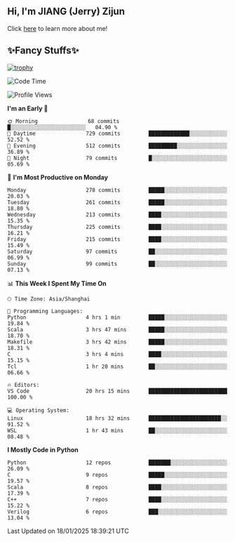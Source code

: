 ## Hi, I'm JIANG (Jerry) Zijun

Click [here](https://jzjerry.github.io/about/) to learn more about me!

## ✨Fancy Stuffs✨
[![trophy](https://github-profile-trophy.vercel.app/?username=jzjerry&theme=onedark)](https://github.com/ryo-ma/github-profile-trophy)
<!--START_SECTION:waka-->
![Code Time](http://img.shields.io/badge/Code%20Time-1%2C003%20hrs%2049%20mins-blue)

![Profile Views](http://img.shields.io/badge/Profile%20Views-0-blue)

**I'm an Early 🐤** 

```text
🌞 Morning                68 commits          █░░░░░░░░░░░░░░░░░░░░░░░░   04.90 % 
🌆 Daytime                729 commits         █████████████░░░░░░░░░░░░   52.52 % 
🌃 Evening                512 commits         █████████░░░░░░░░░░░░░░░░   36.89 % 
🌙 Night                  79 commits          █░░░░░░░░░░░░░░░░░░░░░░░░   05.69 % 
```
📅 **I'm Most Productive on Monday** 

```text
Monday                   278 commits         █████░░░░░░░░░░░░░░░░░░░░   20.03 % 
Tuesday                  261 commits         █████░░░░░░░░░░░░░░░░░░░░   18.80 % 
Wednesday                213 commits         ████░░░░░░░░░░░░░░░░░░░░░   15.35 % 
Thursday                 225 commits         ████░░░░░░░░░░░░░░░░░░░░░   16.21 % 
Friday                   215 commits         ████░░░░░░░░░░░░░░░░░░░░░   15.49 % 
Saturday                 97 commits          ██░░░░░░░░░░░░░░░░░░░░░░░   06.99 % 
Sunday                   99 commits          ██░░░░░░░░░░░░░░░░░░░░░░░   07.13 % 
```


📊 **This Week I Spent My Time On** 

```text
🕑︎ Time Zone: Asia/Shanghai

💬 Programming Languages: 
Python                   4 hrs 1 min         █████░░░░░░░░░░░░░░░░░░░░   19.84 % 
Scala                    3 hrs 47 mins       █████░░░░░░░░░░░░░░░░░░░░   18.70 % 
Makefile                 3 hrs 42 mins       █████░░░░░░░░░░░░░░░░░░░░   18.31 % 
C                        3 hrs 4 mins        ████░░░░░░░░░░░░░░░░░░░░░   15.15 % 
Tcl                      1 hr 20 mins        ██░░░░░░░░░░░░░░░░░░░░░░░   06.66 % 

🔥 Editors: 
VS Code                  20 hrs 15 mins      █████████████████████████   100.00 % 

💻 Operating System: 
Linux                    18 hrs 32 mins      ███████████████████████░░   91.52 % 
WSL                      1 hr 43 mins        ██░░░░░░░░░░░░░░░░░░░░░░░   08.48 % 
```

**I Mostly Code in Python** 

```text
Python                   12 repos            ███████░░░░░░░░░░░░░░░░░░   26.09 % 
C                        9 repos             █████░░░░░░░░░░░░░░░░░░░░   19.57 % 
Scala                    8 repos             ████░░░░░░░░░░░░░░░░░░░░░   17.39 % 
C++                      7 repos             ████░░░░░░░░░░░░░░░░░░░░░   15.22 % 
Verilog                  6 repos             ███░░░░░░░░░░░░░░░░░░░░░░   13.04 % 
```




 Last Updated on 18/01/2025 18:39:21 UTC
<!--END_SECTION:waka-->
